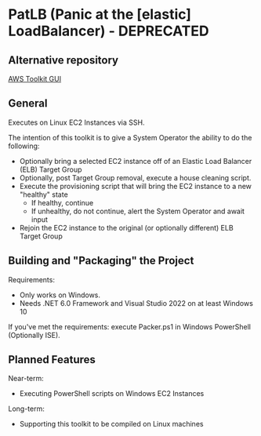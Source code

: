 # PatLB (Panic at the [elastic] LoadBalancer) - DEPRECATED
## Alternative repository
[AWS Toolkit GUI](https://github.com/BlueDoge/AWS-Toolkit-GUI)

## General
Executes on Linux EC2 Instances via SSH.

The intention of this toolkit is to give a System Operator the ability to do the following:
- Optionally bring a selected EC2 instance off of an Elastic Load Balancer (ELB) Target Group
- Optionally, post Target Group removal, execute a house cleaning script.
- Execute the provisioning script that will bring the EC2 instance to a new "healthy" state
  - If healthy, continue
  - If unhealthy, do not continue, alert the System Operator and await input
- Rejoin the EC2 instance to the original (or optionally different) ELB Target Group

## Building and "Packaging" the Project
Requirements:
- Only works on Windows.
- Needs .NET 6.0 Framework and Visual Studio 2022 on at least Windows 10

If you've met the requirements: execute Packer.ps1 in Windows PowerShell (Optionally ISE).

## Planned Features
Near-term:
- Executing PowerShell scripts on Windows EC2 Instances

Long-term:
- Supporting this toolkit to be compiled on Linux machines
